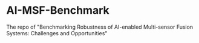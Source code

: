 # AI-MSF-Benchmark
The repo of "Benchmarking Robustness of AI-enabled Multi-sensor Fusion Systems: Challenges and Opportunities"
